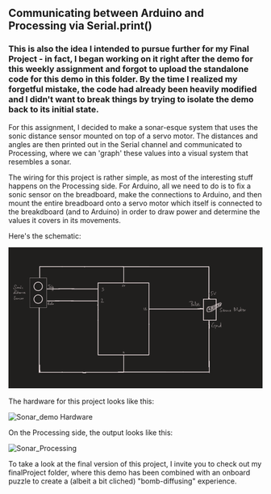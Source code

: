 ## Communicating between Arduino and Processing via Serial.print()

### This is also the idea I intended to pursue further for my Final Project - in fact, I began working on it right after the demo for this weekly assignment and forgot to upload the standalone code for this demo in this folder. By the time I realized my forgetful mistake, the code had already been heavily modified and I didn't want to break things by trying to isolate the demo back to its initial state.


For this assignment, I decided to make a sonar-esque system that uses the sonic distance sensor mounted on top of a servo motor. The distances and angles are then printed out in the Serial channel and communicated to Processing, where we can 'graph' these values into a visual system that resembles a sonar.

The wiring for this project is rather simple, as most of the interesting stuff happens on the Processing side. For Arduino, all we need to do is to fix a sonic sensor on the breadboard, make the connections to Arduino, and then mount the entire breadboard onto a servo motor which itself is connected to the breakdboard (and to Arduino) in order to draw power and determine the values it covers in its movements.

Here's the schematic:

![Sonar_Schematic](https://github.com/shaurya-io/introduction-to-interactive-media/blob/master/November%2024/Schematic_Final.PNG)

The hardware for this project looks like this:

![Sonar_demo Hardware](https://github.com/shaurya-io/introduction-to-interactive-media/blob/master/November%2024/Sonar_Demo.gif)

On the Processing side, the output looks like this:

![Sonar_Processing](https://github.com/shaurya-io/introduction-to-interactive-media/blob/master/November%2024/Sonar+Processing.gif)



To take a look at the final version of this project, I invite you to check out my finalProject folder, where this demo has been combined with an onboard puzzle to create a (albeit a bit cliched) "bomb-diffusing" experience.
